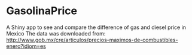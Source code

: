 # GasolinaPrice
A Shiny app to see and compare the difference of gas and diesel price in Mexico
The data was downloaded from: http://www.gob.mx/cre/articulos/precios-maximos-de-combustibles-enero?idiom=es
